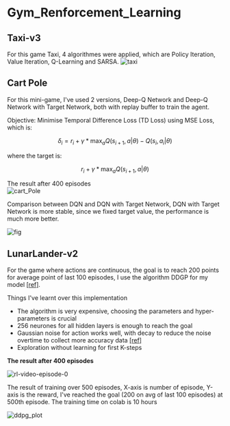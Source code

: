 # Gym_Renforcement_Learning
## Taxi-v3
For this game Taxi, 4 algorithmes were applied, which are Policy Iteration, Value Iteration, Q-Learning and SARSA.
![taxi](https://github.com/nhs2828/Gym_Renforcement_Learning/assets/78078713/e8fa41f7-0f42-44ea-8bc0-3a92eb86d5b4)

## Cart Pole
<p>For this mini-game, I've used 2 versions, Deep-Q Network and Deep-Q Network with Target Network, both with replay buffer to train the agent.</p>
<p>Objective: Minimise Temporal Difference Loss (TD Loss) using MSE Loss, which is:</p>

```math
\delta_i = r_i + \gamma*\text{max}_a Q(s_{i+1}, a | \theta) - Q(s_i, a_i |\theta)
```
where the target is: 
```math 
r_i + \gamma*\text{max}_a Q(s_{i+1}, a | \theta)
```
The result after 400 episodes </br>
![cart_Pole](https://github.com/nhs2828/Gym_Renforcement_Learning/assets/78078713/8370611c-54cb-4da7-9065-712243486937)
<p>Comparison between DQN and DQN with Target Network, DQN with Target Network is more stable, since we fixed target value, the performance is much more better.</p>


![fig](https://github.com/nhs2828/Gym_Renforcement_Learning/assets/78078713/18d44506-3bd4-4ef4-9ae4-6d04ed2ba686)

## LunarLander-v2
For the game where actions are continuous, the goal is to reach 200 points for average point of last 100 episodes, I use the algorithm DDGP for my model [[ref]](https://arxiv.org/pdf/1509.02971.pdf).

Things I've learnt over this implementation
- The algorithm is very expensive, choosing the parameters and hyper-parameters is crucial
- 256 neurones for all hidden layers is enough to reach the goal
- Gaussian noise for action works well, with decay to reduce the noise overtime to collect more accuracy data [[ref]](https://web.stanford.edu/class/aa228/reports/2019/final162.pdf)
- Exploration without learning for first K-steps

**The result after 400 episodes**

![rl-video-episode-0](https://github.com/nhs2828/Gym_Renforcement_Learning/assets/78078713/e7df11bc-97f4-4347-9be8-3dd8de4bf2ed)

The result of training over 500 episodes, X-axis is number of episode, Y-axis is the reward, I've reached the goal (200 on avg of last 100 episodes) at 500th episode. The training time on colab is 10 hours

![ddpg_plot](https://github.com/nhs2828/Gym_Renforcement_Learning/assets/78078713/235a83b9-678c-4e47-b83c-57fed958bfc9)
